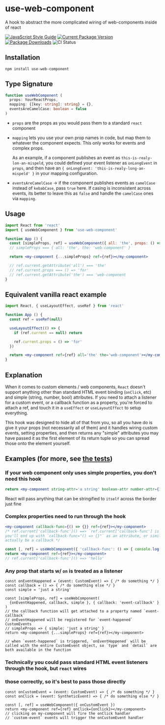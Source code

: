 # use-web-component
A hook to abstract the more complicated wiring of web-components inside of react

[![JavaScript Style Guide](https://img.shields.io/badge/code_style-standard-brightgreen.svg)](https://standardjs.com)
[![Current Package Version](https://img.shields.io/npm/v/use-web-component.svg)](https://npmjs.org/package/use-web-component)
[![Package Downloads](https://img.shields.io/npm/dm/use-web-component.svg)](https://npmjs.org/package/use-web-component)
![CI Status](https://github.com/kaiyote/use-web-component/workflows/Pull%20Request%20Test/badge.svg)

## Installation
`npm install use-web-component`

## Type Signature
```ts
function useWebComponent (
  props: YourReactProps,
  mapping: {[key: string]: string} = {},
  eventsAreCamelCase: boolean = false
)
```

- `props` are the props as you would pass them to a standard `react` component
- `mapping` lets you use your own prop names in code, but map them to whatever the component
expects. This only works for events and complex props.

  As an example, if a component publishes an event as `this-is-realy-lon-an-mispeld`, you could
  defined your event listener as `onLongEvent` in `props`, and then have an `{ onLongEvent: 'this-is-realy-long-an-mispeld' }` in your mapping configuration.
- `eventsAreCamelCase` -> if the component publishes events as `camelCase` instead of `kebabCase`, pass `true` here. If casing is inconsistent across events, its better to leave this
as `false` and handle the `camelCase` ones via `mapping`.

## Usage
```jsx
import React from 'react'
import { useWebComponent } from 'use-web-component'

function App () {
  const [simpleProps, ref] = useWebComponent({ all: 'the', props: () => 'for', the: 'web-component' })
  // simpleProps === { all: 'the', the: 'web-component' }

  return <my-component {...simpleProps} ref={ref}></my-component>

  // ref.current.getAttribute('all') === 'the'
  // ref.current.props === () => 'for'
  // ref.current.getAttribute('the') === 'web-component
}
```

## Equivalent vanilla react example
```jsx
import React, { useLayoutEffect, useRef } from 'react'

function App () {
  const ref = useRef(null)

  useLayoutEffect(() => {
    if (ref.current == null) return

    ref.current.props = () => 'for'
  })

  return <my-component ref={ref} all='the' the='web-component'></my-component>
}
```

## Explanation
When it comes to custom elements / web components, `React` doesn't support anything other than
standard HTML event binding (`onClick`, etc) and simple (string, number, bool) attributes. If
you need to attach a listener for a custom event, or a callback function as a property, you're
forced to attach a ref, and touch it in a `useEffect` or `useLayoutEffect` to setup everything.

This hook was designed to hide all of that from you, so all you have do is give it your props
(not necessarily all of them) and it handles wiring custom events, setting properties, and then
returns any "simple" attributes you may have passed it as the first element of its return tuple
so you can spread those onto the element yourself.

## Examples (for more, see [the tests](https://github.com/kaiyote/use-web-component/blob/master/src/useWebComponent.test.tsx))
### If your web component only uses simple properties, you don't need this hook
```jsx
return <my-component string-attr='a string' boolean-attr number-attr={3}></my-component>
```
React will pass anything that can be stringified to `itself` across the border just fine

### Complex properties need to run through the hook
```jsx
<my-component callback-func={() => {}} ref={ref}></my-component>
/* ref.current['callback-func']() ==> `ref.current['callback-func'] is not a function`
you'll end up with `callback-func="() => {}"` as an attribute, or similar, it won't
actually be a callback */

const [, ref] = useWebComponent({ 'callback-func': () => { console.log('hello') } })
return <my-component ref={ref}></my-component>
// ref.current['callback-func']() ==> 'hello'
```

### Any prop that starts w/ `on` is treated as a listener
```tsx
const onEventHappened = (event: CustomEvent) => { /* do something */ }
const callback = () => { /* do something else */ }
const simple = 'just a string'

const [simpleProps, ref] = useWebComponent(
  {onEventHappened, callback, simple }, { callback: 'event-callback' }
)
// the callback function will get attached to a property named `event-callback`
// onEventHappened will be registered for `event-happened` CustomEvents
// simpleProps => { simple: 'just a string' }
return <my-component {...simpleProps} ref={ref}></my-component>

// when `event-happened` is triggered, `onEventHappened` will be called with the entire CustomEvent object, so `type` and `detail` are both available in the function
```

### Technically you could pass standard HTML event listeners through the hook, but `react` wires
### those correctly, so it's best to pass those directly
```tsx
const onCustomEvent = (event: CustomEvent) => { /* do something */ }
const onClick = (event: SyntheticEvent) => { /* do something else */ }

const [, ref] = useWebComponent({ onCustomEvent })
return <my-component ref={ref} onClick={onClick}></my-component>
// clicking on my-component will fire the onClick handler
// `custom-event` events will trigger the onCustomEvent handler
```
